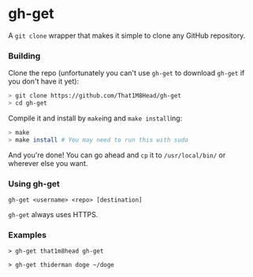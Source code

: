 # gh-get
A `git clone` wrapper that makes it simple to clone any GitHub repository.

### Building
Clone the repo (unfortunately you can't use `gh-get` to download `gh-get` if you don't have it yet):
```bash
> git clone https://github.com/That1M8Head/gh-get
> cd gh-get
```
Compile it and install by `make`ing and `make install`ing:
```bash
> make
> make install # You may need to run this with sudo
```
And you're done! You can go ahead and `cp` it to `/usr/local/bin/` or wherever else you want.

### Using gh-get
```
gh-get <username> <repo> [destination]
```
`gh-get` always uses HTTPS.

### Examples
```
> gh-get that1m8head gh-get
```
```
> gh-get thiderman doge ~/doge
```
